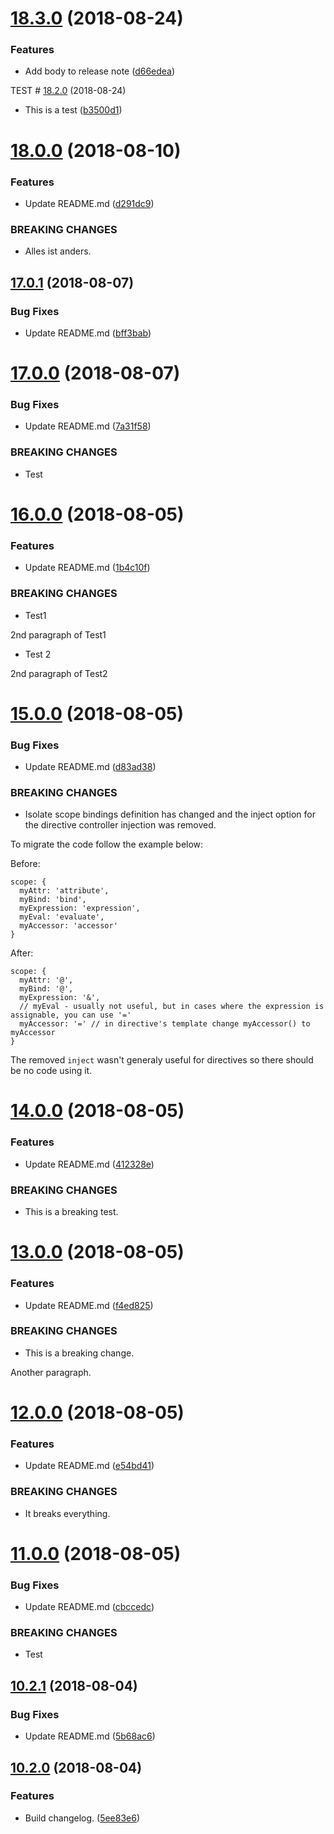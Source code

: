 # [18.3.0](https://github.com/scherermichael/semvertest/compare/v18.2.0...v18.3.0) (2018-08-24)


### Features

* Add body to release note ([d66edea](https://github.com/scherermichael/semvertest/commit/d66edea))

TEST # [18.2.0](https://github.com/scherermichael/semvertest/compare/v18.1.0...v18.2.0) (2018-08-24)


* This is a test ([b3500d1](https://github.com/scherermichael/semvertest/commit/b3500d1))

# [18.0.0](https://github.com/scherermichael/semvertest/compare/v17.0.1...v18.0.0) (2018-08-10)


### Features

* Update README.md ([d291dc9](https://github.com/scherermichael/semvertest/commit/d291dc9))


### BREAKING CHANGES

* Alles ist anders.

## [17.0.1](https://github.com/scherermichael/semvertest/compare/v17.0.0...v17.0.1) (2018-08-07)


### Bug Fixes

* Update README.md ([bff3bab](https://github.com/scherermichael/semvertest/commit/bff3bab))

# [17.0.0](https://github.com/scherermichael/semvertest/compare/v16.0.0...v17.0.0) (2018-08-07)


### Bug Fixes

* Update README.md ([7a31f58](https://github.com/scherermichael/semvertest/commit/7a31f58))


### BREAKING CHANGES

* Test

# [16.0.0](https://github.com/scherermichael/semvertest/compare/v15.0.0...v16.0.0) (2018-08-05)


### Features

* Update README.md ([1b4c10f](https://github.com/scherermichael/semvertest/commit/1b4c10f))


### BREAKING CHANGES

* Test1

2nd paragraph of Test1
* Test 2

2nd paragraph of Test2

# [15.0.0](https://github.com/scherermichael/semvertest/compare/v14.0.0...v15.0.0) (2018-08-05)


### Bug Fixes

* Update README.md ([d83ad38](https://github.com/scherermichael/semvertest/commit/d83ad38))


### BREAKING CHANGES

* Isolate scope bindings definition has changed and
the inject option for the directive controller injection was removed.

To migrate the code follow the example below:

Before:

```
scope: {
  myAttr: 'attribute',
  myBind: 'bind',
  myExpression: 'expression',
  myEval: 'evaluate',
  myAccessor: 'accessor'
}
```

After:

```
scope: {
  myAttr: '@',
  myBind: '@',
  myExpression: '&',
  // myEval - usually not useful, but in cases where the expression is assignable, you can use '='
  myAccessor: '=' // in directive's template change myAccessor() to myAccessor
}
```

The removed `inject` wasn't generaly useful for directives so there should be no code using it.

# [14.0.0](https://github.com/scherermichael/semvertest/compare/v13.0.0...v14.0.0) (2018-08-05)


### Features

* Update README.md ([412328e](https://github.com/scherermichael/semvertest/commit/412328e))


### BREAKING CHANGES

* This is a breaking test.

# [13.0.0](https://github.com/scherermichael/semvertest/compare/v12.0.0...v13.0.0) (2018-08-05)


### Features

* Update README.md ([f4ed825](https://github.com/scherermichael/semvertest/commit/f4ed825))


### BREAKING CHANGES

* This is a breaking change.

Another paragraph.

# [12.0.0](https://github.com/scherermichael/semvertest/compare/v11.0.0...v12.0.0) (2018-08-05)


### Features

* Update README.md ([e54bd41](https://github.com/scherermichael/semvertest/commit/e54bd41))


### BREAKING CHANGES

* It breaks everything.

# [11.0.0](https://github.com/scherermichael/semvertest/compare/v10.2.1...v11.0.0) (2018-08-05)


### Bug Fixes

* Update README.md ([cbccedc](https://github.com/scherermichael/semvertest/commit/cbccedc))


### BREAKING CHANGES

* Test

## [10.2.1](https://github.com/scherermichael/semvertest/compare/v10.2.0...v10.2.1) (2018-08-04)


### Bug Fixes

* Update README.md ([5b68ac6](https://github.com/scherermichael/semvertest/commit/5b68ac6))

## [10.2.0](https://github.com/scherermichael/semvertest/compare/v10.1.1...v10.2.0) (2018-08-04)


### Features

* Build changelog. ([5ee83e6](https://github.com/scherermichael/semvertest/commit/5ee83e6))
